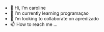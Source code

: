 - 👋 Hi, I’m caroline
- 🌱 I’m currently learning  programaçao
- 💞️ I’m looking to collaborate on  apredizado
- 📫 How to reach me ...



